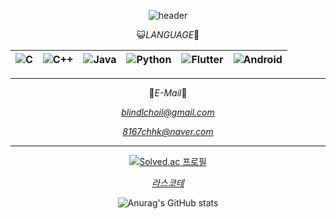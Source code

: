 <div align="center">
  
![header](https://capsule-render.vercel.app/api?color=gradient&customColorList=0,2,4,5,30&text=CHOI_HYUK)



😺*LANGUAGE*🐶


| ![C](https://img.shields.io/badge/c-%2300599C.svg?style=for-the-badge&logo=c&logoColor=white&) | ![C++](https://img.shields.io/badge/c++-%2300599C.svg?style=for-the-badge&logo=c%2B%2B&logoColor=white&) | ![Java](https://img.shields.io/badge/java-%23ED8B00.svg?style=for-the-badge&logo=openjdk&logoColor=white&) | ![Python](https://img.shields.io/badge/python-3670A0?style=for-the-badge&logo=python&logoColor=ffdd54&) | ![Flutter](https://img.shields.io/badge/Flutter-02569B.svg?&style=for-the-badge&logo=Flutter&logoColor=white&)|![Android](https://img.shields.io/badge/Android-3DDC84.svg?&style=for-the-badge&logo=Android&logoColor=black&) |
|---|---|---|---|---|---| 

-------

🍉*E-Mail*🍇

*blindlchoil@gmail.com*

*8167chhk@naver.com*


------


[![Solved.ac 프로필](http://mazassumnida.wtf/api/v2/generate_badge?boj=choi8167)](https://solved.ac/choi8167)

[*라스코테*](https://www.notion.so/a6ed74d5ee05418fb7315cf9baa570b0?pvs=4)  


![Anurag's GitHub stats](https://github-readme-stats.vercel.app/api?username=choi-hyk&show_icons=true&theme=radical)
</div> 

